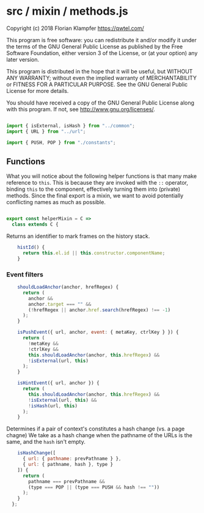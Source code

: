 # src / mixin / methods.js
Copyright (c) 2018 Florian Klampfer <https://qwtel.com/>

This program is free software: you can redistribute it and/or modify
it under the terms of the GNU General Public License as published by
the Free Software Foundation, either version 3 of the License, or
(at your option) any later version.

This program is distributed in the hope that it will be useful,
but WITHOUT ANY WARRANTY; without even the implied warranty of
MERCHANTABILITY or FITNESS FOR A PARTICULAR PURPOSE.  See the
GNU General Public License for more details.

You should have received a copy of the GNU General Public License
along with this program.  If not, see <http://www.gnu.org/licenses/>.


```js

import { isExternal, isHash } from "../common";
import { URL } from "../url";

import { PUSH, POP } from "./constants";
```

## Functions
What you will notice about the following helper functions is that many make reference to `this`.
This is because they are invoked with the `::` operator, binding `this` to the component,
effectively turning them into (private) methods. Since the final export is a mixin,
we want to avoid potentially conflicting names as much as possible.


```js

export const helperMixin = C =>
  class extends C {
```

Returns an identifier to mark frames on the history stack.


```js
    histId() {
      return this.el.id || this.constructor.componentName;
    }
```

### Event filters


```js
    shouldLoadAnchor(anchor, hrefRegex) {
      return (
        anchor &&
        anchor.target === "" &&
        (!hrefRegex || anchor.href.search(hrefRegex) !== -1)
      );
    }

    isPushEvent({ url, anchor, event: { metaKey, ctrlKey } }) {
      return (
        !metaKey &&
        !ctrlKey &&
        this.shouldLoadAnchor(anchor, this.hrefRegex) &&
        !isExternal(url, this)
      );
    }

    isHintEvent({ url, anchor }) {
      return (
        this.shouldLoadAnchor(anchor, this.hrefRegex) &&
        !isExternal(url, this) &&
        !isHash(url, this)
      );
    }
```

Determines if a pair of context's constitutes a hash change (vs. a page chagne)
We take as a hash change when the pathname of the URLs is the same,
and the `hash` isn't empty.


```js
    isHashChange([
      { url: { pathname: prevPathname } },
      { url: { pathname, hash }, type }
    ]) {
      return (
        pathname === prevPathname &&
        (type === POP || (type === PUSH && hash !== ""))
      );
    }
  };
```



